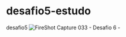 # desafio5-estudo
desafio5
![FireShot Capture 033 - Desafio 6 - ](https://user-images.githubusercontent.com/119333308/209734817-c2a3cda2-67da-4b64-8b50-0dd06d9dfef5.png)
